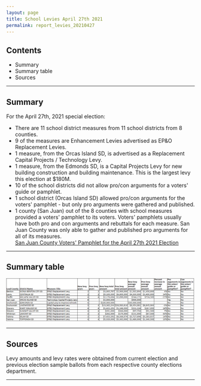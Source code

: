 ```yaml
---
layout: page
title: School Levies April 27th 2021
permalink: report_levies_20210427
---
```



## Contents
- Summary
- Summary table
- Sources

___

## Summary

For the April 27th, 2021 special election:
- There are 11 school district measures from 11 school districts from 8 counties. 
- 9 of the measures are Enhancement Levies advertised as EP&O Replacement Levies.
- 1 measure, from the Orcas Island SD, is advertised as a Replacement Capital Projects / Technology Levy.
- 1 measure, from the Edmonds SD, is a Capital Projects Levy for new building construction and building maintenance. This is the largest levy this election at $180M.
- 10 of the school districts did not allow pro/con arguments for a voters' guide or pamphlet.
- 1 school district (Orcas Island SD) allowed pro/con arguments for the voters' pamphlet - but only pro arguments were gathered and published.
- 1 county (San Juan) out of the 8 counties with school measures provided a voters' pamphlet to its voters. Voters' pamphlets usually have both pro and con arguments and rebuttals for each measure. 
San Juan County was only able to gather and published pro arguments for all of its measures. <br> 
[San Juan County Voters' Pamphlet for the April 27th 2021 Election](https://www.sanjuanco.com/DocumentCenter/View/22545/FINAL---2021-April-Special-Local-Voters-Pamphlet?bidId=)

___

## Summary table

![Summary table](pagesManual/LeviesReport/SchoolDistrictMeasures20210427.png "Summary table")

___

## Sources

Levy amounts and levy rates were obtained from current election and previous election sample ballots from each respective county elections department. 

___
